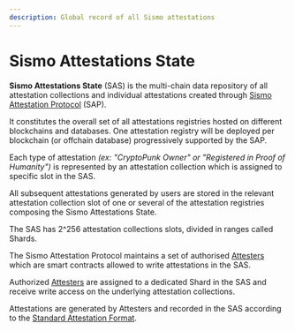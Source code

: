 ```yaml
---
description: Global record of all Sismo attestations
---
```


# Sismo Attestations State

**Sismo Attestations State** (SAS) is the multi-chain data repository of all attestation collections and individual attestations created through [Sismo Attestation Protocol](../../protocol/sismo-attestation-protocol.md) (SAP).&#x20;

It constitutes the overall set of all attestations registries hosted on different blockchains and databases. One attestation registry will be deployed per blockchain (or offchain database) progressively supported by the SAP.&#x20;

Each type of attestation _(ex: "CryptoPunk Owner" or "Registered in Proof of Humanity")_ is represented by an attestation collection which is assigned to specific slot in the SAS.&#x20;

All subsequent attestations generated by users are stored in the relevant attestation collection slot of one or several of the attestation registries composing the Sismo Attestations State.

The SAS has 2^256 attestation collections slots, divided in ranges called Shards.

The Sismo Attestation Protocol maintains a set of authorised [Attesters](../../protocol/attesters.md) which are smart contracts allowed to write attestations in the SAS.&#x20;

Authorized [Attesters](../../protocol/attesters.md) are assigned to a dedicated Shard in the SAS and receive write access on the underlying attestation collections.

Attestations are generated by Attesters and recorded in the SAS according to the [Standard Attestation Format](standard-attestation-format.md).
